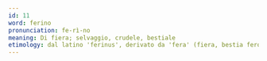 ```yaml
---
id: 11
word: ferino
pronunciation: fe-rì-no
meaning: Di fiera; selvaggio, crudele, bestiale
etimology: dal latino 'ferinus', derivato da 'fera' (fiera, bestia feroce).
---
```

